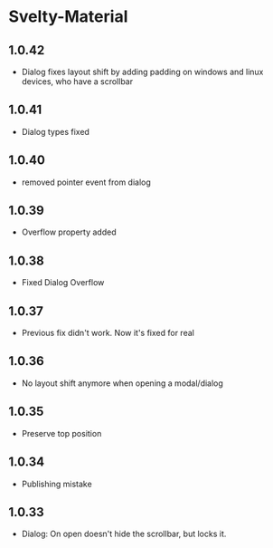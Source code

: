 # Svelty-Material

## 1.0.42

-   Dialog fixes layout shift by adding padding on windows and linux devices, who have a scrollbar

## 1.0.41

-   Dialog types fixed

## 1.0.40

-   removed pointer event from dialog

## 1.0.39

-   Overflow property added

## 1.0.38

-   Fixed Dialog Overflow

## 1.0.37

-   Previous fix didn't work. Now it's fixed for real

## 1.0.36

-   No layout shift anymore when opening a modal/dialog

## 1.0.35

-   Preserve top position

## 1.0.34

-   Publishing mistake

## 1.0.33

-   Dialog: On open doesn't hide the scrollbar, but locks it.
